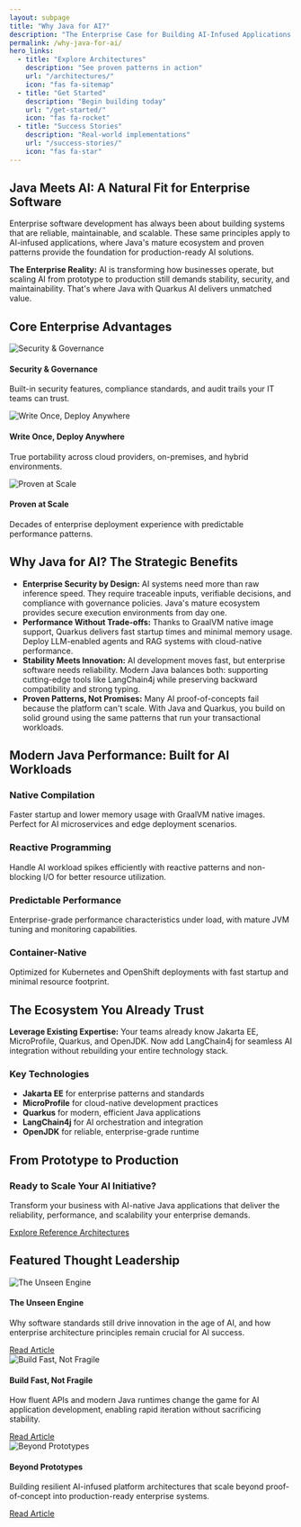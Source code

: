 ```yaml
---
layout: subpage
title: "Why Java for AI?"
description: "The Enterprise Case for Building AI-Infused Applications on Java"
permalink: /why-java-for-ai/
hero_links:
  - title: "Explore Architectures"
    description: "See proven patterns in action"
    url: "/architectures/"
    icon: "fas fa-sitemap"
  - title: "Get Started"
    description: "Begin building today"
    url: "/get-started/"
    icon: "fas fa-rocket"
  - title: "Success Stories"
    description: "Real-world implementations"
    url: "/success-stories/"
    icon: "fas fa-star"
---
```

## Java Meets AI: A Natural Fit for Enterprise Software

Enterprise software development has always been about building systems that are reliable, maintainable, and scalable. These same principles apply to AI-infused applications, where Java's mature ecosystem and proven patterns provide the foundation for production-ready AI solutions.

<div class="highlight-box">
  <p><strong>The Enterprise Reality:</strong> AI is transforming how businesses operate, but scaling AI from prototype to production still demands stability, security, and maintainability. That's where Java with Quarkus AI delivers unmatched value.</p>
</div>

## Core Enterprise Advantages

<div class="benefits-grid">
  <div class="benefit-item">
    <span class="benefit-icon"><img src="/assets/images/ico_security_governance.png" alt="Security & Governance" style="max-width: 100%; height: auto; display: block; margin: 0 auto;" /></span>
    <h4>Security & Governance</h4>
    <p>Built-in security features, compliance standards, and audit trails your IT teams can trust.</p>
  </div>
  <div class="benefit-item">
    <span class="benefit-icon"><img src="/assets/images/ico_write_once_deploy.png" alt="Write Once, Deploy Anywhere" style="max-width: 100%; height: auto; display: block; margin: 0 auto;" /></span>
    <h4>Write Once, Deploy Anywhere</h4>
    <p>True portability across cloud providers, on-premises, and hybrid environments.</p>
  </div>
  <div class="benefit-item">
    <span class="benefit-icon"><img src="/assets/images/ico_proven_at_scale.png" alt="Proven at Scale" style="max-width: 100%; height: auto; display: block; margin: 0 auto;" /></span>
    <h4>Proven at Scale</h4>
    <p>Decades of enterprise deployment experience with predictable performance patterns.</p>
  </div>
</div>

## Why Java for AI? The Strategic Benefits

<ul class="icon-list">
  <li><i class="fas fa-shield-alt fa-icon"></i><strong>Enterprise Security by Design:</strong> AI systems need more than raw inference speed. They require traceable inputs, verifiable decisions, and compliance with governance policies. Java's mature ecosystem provides secure execution environments from day one.</li>
  <li><i class="fas fa-bolt fa-icon"></i><strong>Performance Without Trade-offs:</strong> Thanks to GraalVM native image support, Quarkus delivers fast startup times and minimal memory usage. Deploy LLM-enabled agents and RAG systems with cloud-native performance.</li>
  <li><i class="fas fa-sync-alt fa-icon"></i><strong>Stability Meets Innovation:</strong> AI development moves fast, but enterprise software needs reliability. Modern Java balances both: supporting cutting-edge tools like LangChain4j while preserving backward compatibility and strong typing.</li>
  <li><i class="fas fa-tools fa-icon"></i><strong>Proven Patterns, Not Promises:</strong> Many AI proof-of-concepts fail because the platform can't scale. With Java and Quarkus, you build on solid ground using the same patterns that run your transactional workloads.</li>
</ul>

## Modern Java Performance: Built for AI Workloads

<div class="content-columns">
  <div>
    <h3>Native Compilation</h3>
    <p>Faster startup and lower memory usage with GraalVM native images. Perfect for AI microservices and edge deployment scenarios.</p>
  </div>
  <div>
    <h3>Reactive Programming</h3>
    <p>Handle AI workload spikes efficiently with reactive patterns and non-blocking I/O for better resource utilization.</p>
  </div>
</div>

<div class="content-columns">
  <div>
    <h3>Predictable Performance</h3>
    <p>Enterprise-grade performance characteristics under load, with mature JVM tuning and monitoring capabilities.</p>
  </div>
  <div>
    <h3>Container-Native</h3>
    <p>Optimized for Kubernetes and OpenShift deployments with fast startup and minimal resource footprint.</p>
  </div>
</div>

## The Ecosystem You Already Trust

<div class="highlight-box highlight-box-success">
  <p><strong>Leverage Existing Expertise:</strong> Your teams already know Jakarta EE, MicroProfile, Quarkus, and OpenJDK. Now add LangChain4j for seamless AI integration without rebuilding your entire technology stack.</p>
</div>

### Key Technologies

- **Jakarta EE** for enterprise patterns and standards
- **MicroProfile** for cloud-native development practices  
- **Quarkus** for modern, efficient Java applications
- **LangChain4j** for AI orchestration and integration
- **OpenJDK** for reliable, enterprise-grade runtime

## From Prototype to Production

<div class="cta-box">
  <h3>Ready to Scale Your AI Initiative?</h3>
  <p>Transform your business with AI-native Java applications that deliver the reliability, performance, and scalability your enterprise demands.</p>
  <a href="/architectures/" class="btn">Explore Reference Architectures</a>
</div>

## Featured Thought Leadership

<div class="featured-articles">
  <div class="article-card">
    <div class="article-image">
      <img src="/assets/images/articles/the_unseen_engine.png" alt="The Unseen Engine" />
    </div>
    <div class="article-content">
      <h4>The Unseen Engine</h4>
      <p>Why software standards still drive innovation in the age of AI, and how enterprise architecture principles remain crucial for AI success.</p>
      <a href="https://www.linkedin.com/pulse/unseen-engine-why-software-standards-still-drive-age-ai-markus-eisele-pwqbf/" class="read-more" target="_blank">Read Article</a>
    </div>
  </div>
  
  <div class="article-card">
    <div class="article-image">
      <img src="/assets/images/articles/build_fast_not_fragile.png" alt="Build Fast, Not Fragile" />
    </div>
    <div class="article-content">
      <h4>Build Fast, Not Fragile</h4>
      <p>How fluent APIs and modern Java runtimes change the game for AI application development, enabling rapid iteration without sacrificing stability.</p>
      <a href="https://www.linkedin.com/pulse/build-fast-fragile-how-fluent-apis-modern-java-runtimes-markus-eisele-5o5of/" class="read-more" target="_blank">Read Article</a>
    </div>
  </div>
  
  <div class="article-card">
    <div class="article-image">
      <img src="/assets/images/articles/beyond_prototypes.png" alt="Beyond Prototypes" />
    </div>
    <div class="article-content">
      <h4>Beyond Prototypes</h4>
      <p>Building resilient AI-infused platform architectures that scale beyond proof-of-concept into production-ready enterprise systems.</p>
      <a href="https://www.linkedin.com/pulse/beyond-prototypes-building-resilient-ai-infused-platform-eisele-jfasf/" class="read-more" target="_blank">Read Article</a>
    </div>
  </div>
</div>